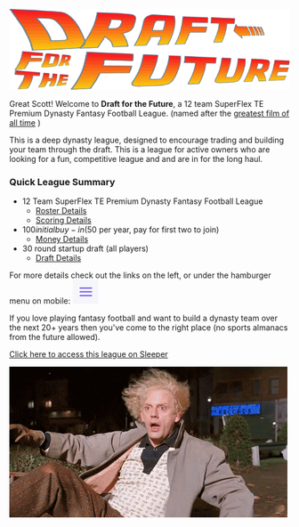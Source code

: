![Draft For the Future](/assets/DraftForTheFuture.gif)



Great Scott! Welcome to **Draft for the Future**, a 12 team SuperFlex TE Premium Dynasty Fantasy Football League. (named after the [greatest film of all time](https://www.imdb.com/title/tt0088763/) )

This is a deep dynasty league, designed to encourage trading and building your team through the draft. This is a league for active owners who are looking for a fun, competitive league and and are in for the long haul.

### Quick League Summary
- 12 Team SuperFlex TE Premium Dynasty Fantasy Football League
  - [Roster Details](Roster.md)
  - [Scoring Details](Scoring.md)
- $100 initial buy-in ($50 per year, pay for first two to join)
  - [Money Details](Finance.md)
- 30 round startup draft (all players)
  - [Draft Details](Draft.md)

For more details check out the links on the left, or under the hamburger menu on mobile: ![hamburger](/assets/hamburger.jpg)


If you love playing fantasy football and want to build a dynasty team over the next 20+ years then you've come to the right place (no sports almanacs from the future allowed).

[Click here to access this league on Sleeper](https://sleeper.app/i/mXR7eEG9DDRE)


![DocBrown](/assets/docbrown.gif)
